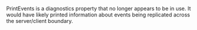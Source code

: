 PrintEvents is a diagnostics property that no longer appears to be in use. It would have likely printed information about events being replicated across the server/client boundary.